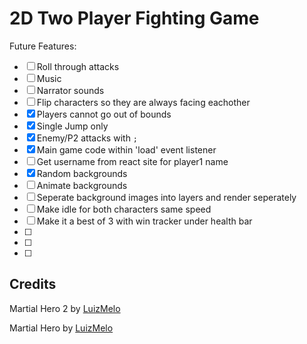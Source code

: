 # 2D Two Player Fighting Game

Future Features:

- [ ] Roll through attacks
- [ ] Music
- [ ] Narrator sounds
- [ ] Flip characters so they are always facing eachother
- [x] Players cannot go out of bounds
- [x] Single Jump only
- [x] Enemy/P2 attacks with `;`
- [x] Main game code within 'load' event listener
- [ ] Get username from react site for player1 name
- [x] Random backgrounds
- [ ] Animate backgrounds
- [ ] Seperate background images into layers and render seperately
- [ ] Make idle for both characters same speed
- [ ] Make it a best of 3 with win tracker under health bar
- [ ]
- [ ]
- [ ]

## Credits

Martial Hero 2 by [LuizMelo](https://luizmelo.itch.io/martial-hero-2)

Martial Hero by [LuizMelo](https://luizmelo.itch.io/martial-hero)
